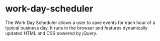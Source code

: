 # work-day-scheduler
The Work Day Scheduler allows a user to save events for each hour of a typical business day. It runs in the browser and features dynamically updated HTML and CSS powered by jQuery.
